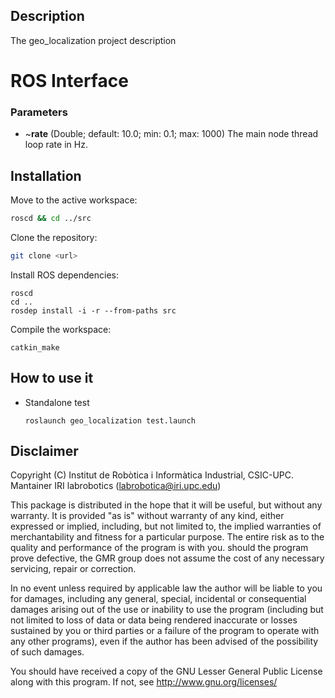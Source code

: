 ## Description

The geo_localization project description

# ROS Interface

### Parameters
- ~**rate** (Double; default: 10.0; min: 0.1; max: 1000) The main node thread loop rate in Hz. 

## Installation

Move to the active workspace:
```bash
roscd && cd ../src
```
Clone the repository: 
```bash
git clone <url>
```
Install ROS dependencies:
```
roscd
cd ..
rosdep install -i -r --from-paths src
```
Compile the workspace:
```
catkin_make
```

## How to use it

- Standalone test

  `roslaunch geo_localization test.launch`

## Disclaimer  

Copyright (C) Institut de Robòtica i Informàtica Industrial, CSIC-UPC.
Mantainer IRI labrobotics (labrobotica@iri.upc.edu)

This package is distributed in the hope that it will be useful, but without any warranty. It is provided "as is" without warranty of any kind, either expressed or implied, including, but not limited to, the implied warranties of merchantability and fitness for a particular purpose. The entire risk as to the quality and performance of the program is with you. should the program prove defective, the GMR group does not assume the cost of any necessary servicing, repair  or correction.

In no event unless required by applicable law the author will be liable to you for damages, including any general, special, incidental or consequential damages arising out of the use or inability to use the program (including but not limited to loss of data or data being rendered inaccurate or losses sustained by you or third parties or a failure of the program to operate with any other programs), even if the author has been advised of the possibility of such damages.

You should have received a copy of the GNU Lesser General Public License along with this program. If not, see <http://www.gnu.org/licenses/>